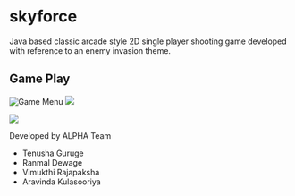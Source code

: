 # skyforce

Java based classic arcade style 2D single player shooting game developed with reference to an enemy invasion theme.

## Game Play

![Game Menu](https://i.ibb.co/BT6dfMt/hs.png) ![](https://i.ibb.co/W26fmNs/gm.png)

![](https://i.ibb.co/0BxQ63n/login.png)

Developed by ALPHA Team
* Tenusha Guruge
* Ranmal Dewage
* Vimukthi Rajapaksha
* Aravinda Kulasooriya
